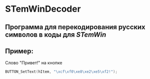 # STemWinDecoder

## Программа для перекодирования русских символов в коды для *STemWin*

## Пример:
Слово "Привет!" на кнопке
```C
BUTTON_SetText(hItem, "\xcf\xf0\xe8\xe2\xe5\xf2!");
```
